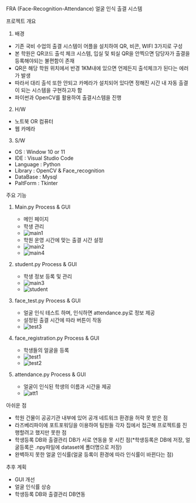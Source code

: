 FRA (Face-Recognition-Attendance)
얼굴 인식 출결 시스템 

프로젝트 개요
1. 배경
 - 기존 국비 수업의 출결 시스템이 어플을 설치하여 QR, 비콘, WIFI 3가지로 구성
 - 본 학원은 QR코드 출석 체크 시스템, 입실 및 퇴실 QR을 안찍으면 담당자가 출결을 등록해야되는 불편함이 존재
 - QR은 해당 학원 위치에서 반경 1KM내에 있으면 언제든지 출석체크가 된다는 에러가 발생
 - 따라서 대리 출석 또한 안되고 카메라가 설치되어 있다면 정해진 시간 내 자동 출결이 되는 시스템을 구현하고자 함
 - 파이썬과 OpenCV를 활용하여 출결시스템을 진행

2. H/W
 - 노트북 OR 컴퓨터
 - 웹 카메라

3. S/W 
 - OS : Window 10 or 11
 - IDE : Visual Studio Code
 - Language : Python
 - Library : OpenCV & Face_recognition
 - DataBase : Mysql
 - PaltForm : Tkinter

주요 기능 
1. Main.py Process & GUI 
   - 메인 페이지
   - 학생 관리 
   - ![main1](https://github.com/user-attachments/assets/b2b46295-76e6-4ece-8eca-3d0336a5ffa6)
   - 학원 운영 시간에 맞는 출결 시간 설정
   - ![main2](https://github.com/user-attachments/assets/c658e41e-7141-45dd-997e-613c0d3b60b1)
   - ![main4](https://github.com/user-attachments/assets/545eb09e-4e82-4126-8402-d1bd284ce31c)

2. student.py Process & GUI 
   - 학생 정보 등록 및 관리
   - ![main3](https://github.com/user-attachments/assets/5fe215d0-5389-4c1c-857e-aa0b29592e8c)
   - ![student](https://github.com/user-attachments/assets/d778a89e-0ad8-4061-9463-7a3235332ccd)

3. face_test.py Process & GUI 
   - 얼굴 인식 테스트 하며, 인식하면 attendance.py로 정보 제공
   - 설정된 출결 시간에 따라 버튼이 작동
   - ![test3](https://github.com/user-attachments/assets/ffb6c3ea-eb5b-4f3e-abd3-48251d02e8fc)
  
4. face_registration.py Process & GUI
   - 학생들의 얼굴을 등록
   - ![test1](https://github.com/user-attachments/assets/814ae588-9998-47cc-beab-b1c50a57f087)
   - ![test2](https://github.com/user-attachments/assets/a8b5b592-2c4a-4630-be59-76bd07d8c73a)

5. attendance.py Process & GUI 
   - 얼굴이 인식된 학생의 이름과 시간을 제공
   - ![att1](https://github.com/user-attachments/assets/135f9d63-7a9d-4787-9d78-ae397a349dbd)

아쉬운 점 
 - 학원 건물이 공공기관 내부에 있어 공개 네트워크 환경을 허락 못 받은 점
 - 라즈베리파이에 포트포워딩을 이용하여 팀원들 각자 집에서 접근해 프로젝트를 진행할려고 했지만 못한 점
 - 학생등록 DB와 출결관리 DB가 서로 연동을 못 시킨 점(*학생등록은 DB에 저장, 얼굴등록은 .npy파일에 dataset에 폴더명으로 저장)
 - 완벽하지 못한 얼굴 인식률(얼굴 등록이 환경에 따라 인식률이 바뀐다는 점)

추후 계획
 - GUI 개선
 - 얼굴 인식률 상승
 - 학생등록 DB와 출결관리 DB연동


 


